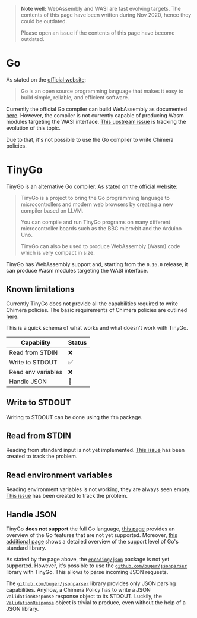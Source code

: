 > **Note well:** WebAssembly and WASI are fast evolving targets. The contents
> of this page have been written during Nov 2020, hence they could be outdated.
>
> Please open an issue if the contents of this page have become outdated.

# Go

As stated on the [official website](https://golang.org/):

> Go is an open source programming language that makes it easy to build simple,
> reliable, and efficient software.

Currently the official Go compiler can build WebAssembly as documented
[here](https://github.com/golang/go/wiki/WebAssembly). However, the compiler is
not currently capable of producing Wasm modules targeting the WASI interface.
[This upstream issue](https://github.com/golang/go/issues/31105) is tracking
the evolution of this topic.

Due to that, it's not possible to use the Go compiler to write Chimera policies.

# TinyGo

TinyGo is an alternative Go compiler. As stated on the [official website](https://tinygo.org/):

> TinyGo is a project to bring the Go programming language to microcontrollers
> and modern web browsers by creating a new compiler based on LLVM.
>
> You can compile and run TinyGo programs on many different microcontroller
> boards such as the BBC micro:bit and the Arduino Uno.
>
> TinyGo can also be used to produce WebAssembly (Wasm) code which is very
> compact in size.

TinyGo has WebAssembly support and, starting from the `0.16.0` release, it
can produce Wasm modules targeting the WASI interface.

## Known limitations

Currently TinyGo does not provide all the capabilities required to
write Chimera policies. The basic requirements of Chimera policies are outlined
[here](./index.md#recap).

This is a quick schema of what works and what doesn't work with TinyGo.

Capability         | Status |
-------------------|--------|
Read from STDIN    |   ❌   |
Write to STDOUT    |   ✅   |
Read env variables |   ❌   |
Handle JSON        |   🤨   |

## Write to STDOUT

Writing to STDOUT can be done using the `ftm` package.

## Read from STDIN

Reading from standard input is not yet implemented.
[This issue](https://github.com/tinygo-org/tinygo/issues/1505) has been created
to track the problem.

## Read environment variables

Reading environment variables is not working, they are always seen empty.
[This issue](https://github.com/tinygo-org/tinygo/issues/1504) has been created
to track the problem.

## Handle JSON

TinyGo **does not support** the full Go language, [this page](https://tinygo.org/lang-support/)
provides an overview of the Go features that are not yet supported.
Moreover, [this additional page](https://tinygo.org/lang-support/stdlib/) shows a detailed
overview of the support level of Go's standard library.

As stated by the page above, the [`encoding/json`](https://golang.org/pkg/encoding/json/)
package is not yet supported.
However, it's possible to use the [`github.com/buger/jsonparser`](https://github.com/buger/jsonparser)
library with TinyGo. This allows to parse incoming JSON requests.

The [`github.com/buger/jsonparser`](https://github.com/buger/jsonparser) library
provides only JSON parsing capabilities.  Anyhow, a Chimera Policy has to write
a JSON `ValidationResponse` response object to its STDOUT.
Luckily, the [`ValidationResponse`](./index.md#the-validationresponse-object)
object is trivial to produce, even without the help of a JSON library.
